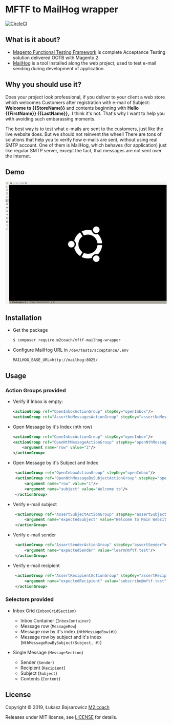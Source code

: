 # MFTF to MailHog wrapper

[![CircleCI](https://circleci.com/gh/M2Coach/MFTF-MailHog-Wrapper/tree/master.svg?style=svg)](https://circleci.com/gh/M2Coach/MFTF-MailHog-Wrapper/tree/master) 

## What is it about?

* [Magento Functional Testing Framework](https://github.com/magento/magento2-functional-testing-framework/) is complete Acceptance Testing solution delivered OOTB with Magento 2.
* [MailHog](https://github.com/mailhog/MailHog) is a tool installed along the web project, used to test e-mail sending during development of application.

## Why you should use it?

Does your project look professional, if you deliver to your client a web store which welcomes Customers after registration with e-mail of Subject: **Welcome to {{StoreName}}** and contents beginning with **Hello {{FirstName}} {{LastName}},**. I think it's not. That's why I want to help you with avoiding such embarassing moments.

The best way is to test what e-mails are sent to the customers, just like the live website does. But we should not reinvent the wheel! There are tons of solutions that help you to verify how e-mails are sent, without using real SMTP account. One of them is MailHog, which behaves (for application) just like regular SMTP server, except the fact, that messages are not sent over the Internet.

## Demo

![](.github/mailhog-demo.gif)

## Installation

* Get the package
    ```bash
    $ composer require m2coach/mftf-mailhog-wrapper
    ```

* Configure MailHog URL in `/dev/tests/acceptance/.env`
    ```
    MAILHOG_BASE_URL=http://mailhog:8025/
    ```

## Usage

### Action Groups provided

* Verify if Inbox is empty:

    ```xml
    <actionGroup ref="OpenInboxActionGroup" stepKey="openInbox"/>
    <actionGroup ref="AssertNoMessagesActionGroup" stepKey="assertNoMessages"/>
    ```

* Open Message by it's Index (nth row)

    ```xml
    <actionGroup ref="OpenInboxActionGroup" stepKey="openInbox"/>
    <actionGroup ref="OpenNthMessageActionGroup" stepKey="openNthMessage">
        <argument name="row" value="2"/>
    </actionGroup>
   ```
   
* Open Message by it's Subject and Index

   ```xml
    <actionGroup ref="OpenInboxActionGroup" stepKey="openInbox"/>
    <actionGroup ref="OpenNthMessageBySubjectActionGroup" stepKey="openNthMessage">
        <argument name="row" value="1"/>
        <argument name="subject" value="Welcome to"/>
    </actionGroup>
   ```
  
* Verify e-mail subject

    ```xml
     <actionGroup ref="AssertSubjectActionGroup" stepKey="assertSubject">
         <argument name="expectedSubject" value="Welcome to Main Website Store"/>
     </actionGroup>
    ```
  
* Verify e-mail sender

    ```xml
     <actionGroup ref="AssertSenderActionGroup" stepKey="assertSender">
         <argument name="expectedSender" value="learn@mftf.test"/>
     </actionGroup>
    ```
  
* Verify e-mail recipient

    ```xml
     <actionGroup ref="AssertRecipientActionGroup" stepKey="assertRecipient">
         <argument name="expectedRecipient" value="subscribe@mftf.test"/>
     </actionGroup>
    ```
   
### Selectors provided

* Inbox Grid (`InboxGridSection`)

  * Inbox Container (`InboxContainer`)
  * Message row (`MessageRow`)
  * Message row by it's index (`NthMessageRow(#)`)
  * Message row by subject and it's index (`NthMessageRowBySubject(Subject, #)`)
  
* Single Message (`MessageSection`)
  
  * Sender (`Sender`)
  * Recipient (`Recipient`)
  * Subject (`Subject`)
  * Contents (`Content`)

## License

Copyright &copy; 2019, Łukasz Bajsarowicz [M2.coach](https://m2.coach)

Releases under MIT license, see [LICENSE](LICENSE.md) for details.